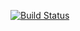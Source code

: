 [![Build Status](https://travis-ci.org/EmainAblach/fuckoff.svg?branch=master)](https://travis-ci.org/EmainAblach/fuckoff)
